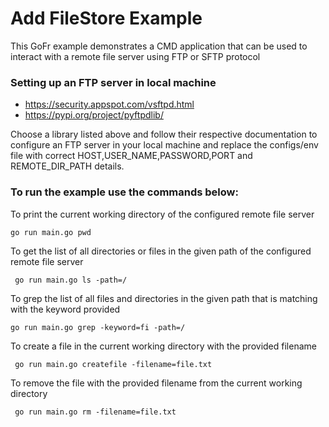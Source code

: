 # Add FileStore Example

This GoFr example demonstrates a CMD application that can be used to interact with a remote file server using FTP or SFTP protocol

### Setting up an FTP server in local machine
- https://security.appspot.com/vsftpd.html
- https://pypi.org/project/pyftpdlib/

Choose a library listed above and follow their respective documentation to configure an FTP server in your local machine and replace the configs/env file with correct HOST,USER_NAME,PASSWORD,PORT and REMOTE_DIR_PATH details.

### To run the example use the commands below:
To print the current working directory of the configured remote file server
```console
go run main.go pwd
```
To get the list of all directories or files in the given path of the configured remote file server

```
 go run main.go ls -path=/
```
To grep the list of all files and directories in the given path that is matching with the keyword provided

```
go run main.go grep -keyword=fi -path=/
```

To create a file in the current working directory with the provided filename 
```
 go run main.go createfile -filename=file.txt
```

To remove the file with the provided filename from the current working directory
```
 go run main.go rm -filename=file.txt
```
